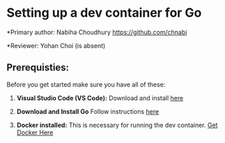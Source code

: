 # Setting up a dev container for Go
*Primary author: Nabiha Choudhury https://github.com/chnabi

*Reviewer: Yohan Choi (is absent)

## Prerequisties: 
Before you get started make sure you have all of these: 

1. **Visual Studio Code (VS Code):** Download and install [here](https://code.visualstudio.com/)

2. **Download and Install Go** Follow instructions [here](https://go.dev/doc/install)

3. **Docker installed:** This is necessary for running the dev container. [Get Docker Here](https://www.docker.com/products/docker-desktop/)

